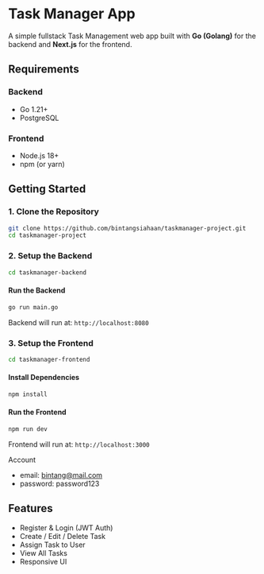# Task Manager App

A simple fullstack Task Management web app built with **Go (Golang)** for the backend and **Next.js** for the frontend.

## Requirements

### Backend
* Go 1.21+
* PostgreSQL

### Frontend
* Node.js 18+
* npm (or yarn)

## Getting Started

### 1. Clone the Repository

```bash
git clone https://github.com/bintangsiahaan/taskmanager-project.git
cd taskmanager-project
```

### 2. Setup the Backend

```bash
cd taskmanager-backend
```

#### Run the Backend

```bash
go run main.go
```

Backend will run at: `http://localhost:8080`

### 3. Setup the Frontend

```bash
cd taskmanager-frontend
```

#### Install Dependencies

```bash
npm install
```

#### Run the Frontend

```bash
npm run dev
```

Frontend will run at: `http://localhost:3000`

Account
- email: bintang@mail.com
- password: password123

## Features

* Register & Login (JWT Auth)
* Create / Edit / Delete Task
* Assign Task to User
* View All Tasks
* Responsive UI
